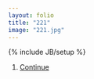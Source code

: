 ```yaml
---
layout: folio
title: "221"
image: "221.jpg"
---
```

{% include JB/setup %}

<div class="copy">
	<p></p>
</div>

<div class="choice">
	<ol>
		<li><a href="222.html">
			Continue
</a></li>
	</ol>
</div>